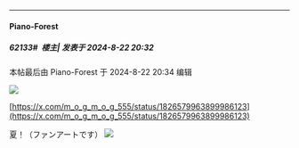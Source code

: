 ﻿
*****

####  Piano-Forest  
##### 62133#         楼主| 发表于 2024-8-22 20:32

 本帖最后由 Piano-Forest 于 2024-8-22 20:34 编辑 

<img src="https://p.sda1.dev/19/a331d627f2b2ed9fc214d9fc4e0a561c/20240822_203325.jpg" referrerpolicy="no-referrer">

[https://x.com/m_o_g_m_o_g_555/status/1826579963899986123](https://x.com/m_o_g_m_o_g_555/status/1826579963899986123)

夏！（ファンアートです）
<img src="https://p.sda1.dev/19/9ee86c33a3dd13caf87b2dd31b18897f/20240822_202800.jpg" referrerpolicy="no-referrer">

